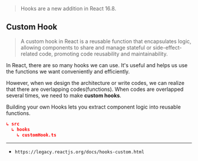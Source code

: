 > Hooks are a new addition in React 16.8.

## Custom Hook
> A custom hook in React is a reusable function that encapsulates logic, allowing components to share and manage stateful or side-effect-related code, promoting code reusability and maintainability.

In React, there are so many hooks we can use. It's useful and helps us use the functions we want conveniently and efficiently.

However, when we design the architecture or write codes, we can realize that there are overlapping codes(functions). When codes are overlapped several times, we need to make **custom hooks**. 

Building your own Hooks lets you extract component logic into reusable functions.



```json
↳ src
  ↳ hooks
    ↳ customHook.ts
```

---

- `https://legacy.reactjs.org/docs/hooks-custom.html`
